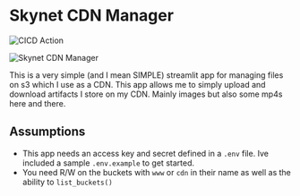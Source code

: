 # Skynet CDN Manager

![CICD Action](https://github.com/zerodaysec/skynet-cdn-manager/actions/workflows/cicd.yml/badge.svg)

![Skynet CDN Manager](https://cdn.n3rd-media.com/gfx/general/cdn.png)

This is a very simple (and I mean SIMPLE) streamlit app for managing files on s3 which I use as a CDN. This app allows
me to simply upload and download artifacts I store on my CDN. Mainly images but also some mp4s here and there.

## Assumptions

- This app needs an access key and secret defined in a `.env` file. Ive included a sample `.env.example` to get started.
- You need R/W on the buckets with `www` or `cdn` in their name as well as the ability to `list_buckets()`
